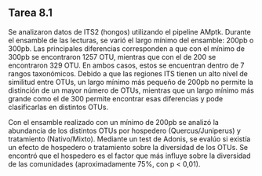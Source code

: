 ## Tarea 8.1

Se analizaron datos de ITS2 (hongos) utilizando el pipeline AMptk. Durante el ensamble de las lecturas, se varió el largo mínimo del ensamble: 200pb o 300pb.
Las principales diferencias corresponden a que con el mínimo de 300pb se encontraron 1257 OTU, mientras que con el de 200 se encontraron 329 OTU. En ambos casos, estos se encuentran dentro de 7 rangos taxonómicos. Debido a que las regiones ITS tienen un alto nivel de similitud entre OTUs, un largo mínimo más pequeño de 200pb no permite la distinción de un mayor número de OTUs, mientras que un largo mínimo más grande como el de 300 permite encontrar esas diferencias y pode clasificarlas en distintos OTUs.

Con el ensamble realizado con un mínimo de 200pb se analizó la abundancia de los distintos OTUs por hospedero (Quercus/Juniperus) y tratamiento (Nativo/Mixto). Mediante un test de Adonis, se evalúo si existía un efecto de hospedero o tratamiento sobre la diversidad de los OTUs. Se encontró que el hospedero es el factor que más influye sobre la diversidad de las comunidades (aproximadamente 75%, con p < 0,01).
